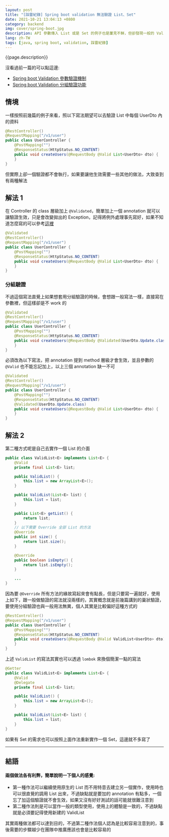 ```yaml
---
layout: post
title: "[踩雷紀錄] Spring boot validation 無法驗證 List、Set"
date: 2021-10-21 13:04:13 +0800
category: backend
img: cover/spring-boot.jpg
description: API 參數傳入 List 或是 Set 的例子也是屢見不鮮，但卻發現一般的 Validation 作法沒有辦法驗證到 List 的內容，不確定是不是 Bug，但還是必須要想點辦法來解
lang: zh-TW
tags: [java, spring boot, validation, 踩雷紀錄]
---
```


{{page.description}}

沒看過前一篇的可以點這邊:
+ [Spring boot Validation 參數驗證機制](https://bingdoal.github.io/backend/2021/10/spring-boot-validate-request-body-and-nest-validate/)
+ [Spring boot Validation 分組驗證功能](https://bingdoal.github.io/backend/2021/10/spring-boot-validation-group-use-different-rule/)

## 情境
一樣按照前幾篇的例子來看，照以下寫法期望可以去驗證 List 中每個 UserDto 內的資料

```java
@RestController()
@RequestMapping("/v1/user")
public class UserController {
    @PostMapping("")
    @ResponseStatus(HttpStatus.NO_CONTENT)
    public void createUsers(@RequestBody @Valid List<UserDto> dto) {
    }
}
```

但實際上卻一個驗證都不會執行，如果要讓他生效需要一些其他的做法，大致查到有兩種解法

## 解法 1
在 Controller 的 class 層級加上 `@Validated`，簡單加上一個 annotation 就可以讓驗證生效，只是會改變拋出的 Exception，記得將例外處理事先寫好，如果不知道怎麼寫的可以參考[這裡](https://bingdoal.github.io/backend/2021/10/spring-boot-validate-request-body-and-nest-validate/)

```java
@Validated
@RestController()
@RequestMapping("/v1/user")
public class UserController {
    @PostMapping("")
    @ResponseStatus(HttpStatus.NO_CONTENT)
    public void createUsers(@RequestBody @Valid List<UserDto> dto) {
    }
}
```

### 分組驗證
不過這個寫法直覺上如果想套用分組驗證的時候，會想跟一般寫法一樣，直接寫在參數裡，但這樣卻是不 work 的

```java
@Validated
@RestController()
@RequestMapping("/v1/user")
public class UserController {
    @PostMapping("")
    @ResponseStatus(HttpStatus.NO_CONTENT)
    public void createUsers(@RequestBody @Validated(UserDto.Update.class) List<UserDto> dto) {
    }
}
```

必須改為以下寫法，把 annotation 提到 method 層級才會生效，並且參數的 `@Valid` 也不能忘記加上，以上三個 annotation 缺一不可

```java
@Validated
@RestController()
@RequestMapping("/v1/user")
public class UserController {
    @PostMapping("")
    @ResponseStatus(HttpStatus.NO_CONTENT)
    @Validated(UserDto.Update.class)
    public void createUsers(@RequestBody @Valid List<UserDto> dto) {
    }
}
```

## 解法 2
第二種方式呢是自己去實作一個 List 的介面

```java
public class ValidList<E> implements List<E> {
    @Valid
    private final List<E> list;

    public ValidList() {
        this.list = new ArrayList<E>();
    }

    public ValidList(List<E> list) {
        this.list = list;
    }

    public List<E> getList() {
        return list;
    }
    // 以下需要 Override 全部 List 的方法
    @Override
    public int size() {
        return list.size();
    }

    @Override
    public boolean isEmpty() {
        return list.isEmpty();
    }

    ...
}
```

因為要 `@Override` 所有方法的緣故寫起來會有點長，但是只要寫一遍就好，使用上如下，跟一般做驗證的寫法就沒兩樣的，其實概念就是前幾篇講到的巢狀驗證，要使用分組驗證也與一般用法無異，個人其實是比較偏好這種方式的

```java
@RestController()
@RequestMapping("/v1/user")
public class UserController {
    @PostMapping("")
    @ResponseStatus(HttpStatus.NO_CONTENT)
    public void createUsers(@RequestBody @Valid ValidList<UserDto> dto) {
    }
}
```

上述 `ValidList` 的寫法其實也可以透過 `lombok` 來換個簡潔一點的寫法

```java
@Getter
public class ValidList<E> implements List<E> {
    @Valid
    @Delegate
    private final List<E> list;

    public ValidList() {
        this.list = new ArrayList<E>();
    }

    public ValidList(List<E> list) {
        this.list = list;
    }
}
```

如果有 Set 的需求也可以按照上面作法重新實作一個 Set，這邊就不多寫了

---

## 結語
#### 兩個做法各有利弊，簡單說明一下個人的感覺:
+ 第一種作法可以繼續使用原生的 List 而不用特意去建立另一個實作，使用時也可以很直覺的調用 List 出來，不過缺點就是要加的 annotation 有點多，一個忘了加這個驗證就不會生效，如果又沒有好好測試的話可能就很難注意到
+ 第二種作法則是可以當作一般的類型使用，使用上的體驗是一致的，不過缺點就是必須要記得使用新建的 ValidList

其實兩種做法都可以達到目的，不過第二種作法個人認為是比較容易注意到的，事後需要的步驟越少在團隊中推廣應該也會是比較容易的